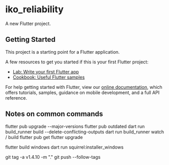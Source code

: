 # iko_reliability

A new Flutter project.

## Getting Started

This project is a starting point for a Flutter application.

A few resources to get you started if this is your first Flutter project:

- [Lab: Write your first Flutter app](https://flutter.dev/docs/get-started/codelab)
- [Cookbook: Useful Flutter samples](https://flutter.dev/docs/cookbook)

For help getting started with Flutter, view our
[online documentation](https://flutter.dev/docs), which offers tutorials,
samples, guidance on mobile development, and a full API reference.

## Notes on common commands
flutter pub upgrade --major-versions
flutter pub outdated
dart run build_runner build --delete-conflicting-outputs
dart run build_runner watch / build
flutter pub get
flutter upgrade

flutter build windows
dart run squirrel:installer_windows

git tag -a v1.4.10 -m "."
git push --follow-tags